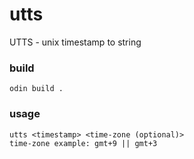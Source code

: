# utts
UTTS - unix timestamp to string

### build

```
odin build .
```

### usage

```
utts <timestamp> <time-zone (optional)>
time-zone example: gmt+9 || gmt+3
```